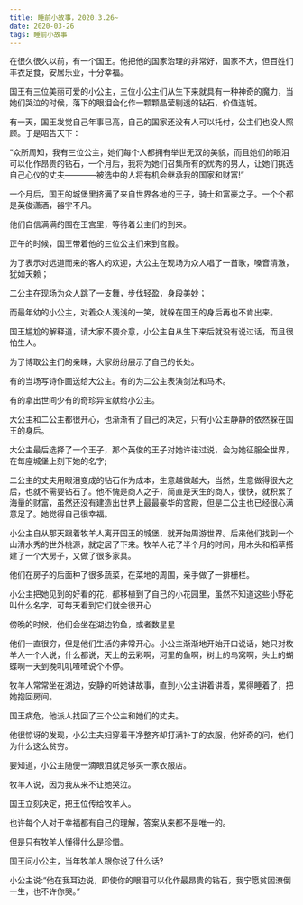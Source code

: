 ```yaml
---
title: 睡前小故事，2020.3.26~
date: 2020-03-26
tags: 睡前小故事
---
```


在很久很久以前，有一个国王。他把他的国家治理的非常好，国家不大，但百姓们丰衣足食，安居乐业，十分幸福。

国王有三位美丽可爱的小公主，三位小公主们从生下来就具有一种神奇的魔力，当她们哭泣的时候，落下的眼泪会化作一颗颗晶莹剔透的钻石，价值连城。<!-- more -->

有一天，国王发觉自己年事已高，自己的国家还没有人可以托付，公主们也没人照顾。于是昭告天下：

“众所周知，我有三位公主，她们每个人都拥有举世无双的美貌，而且她们的眼泪可以化作昂贵的钻石，一个月后，我将为她们召集所有的优秀的男人，让她们挑选自己心仪的丈夫————被选中的人将有机会继承我的国家和财富!”

一个月后，国王的城堡里挤满了来自世界各地的王子，骑士和富豪之子。一个个都是英俊潇酒，器宇不凡。

他们自信满满的围在王宫里，等待着公主们的到来。

正午的时候，国王带着他的三位公主们来到宫殿。

为了表示对远道而来的客人的欢迎，大公主在现场为众人唱了一首歌，嗓音清澈，犹如天赖；

二公主在现场为众人跳了一支舞，步伐轻盈，身段美妙；

而最年幼的小公主，对着众人浅浅的一笑，就躲在国王的身后再也不肯出来。

国王尴尬的解释道，请大家不要介意，小公主自从生下来后就没有说过话，而且很怕生人。

为了博取公主们的亲睐，大家纷纷展示了自己的长处。

有的当场写诗作画送给大公主。有的为二公主表演剑法和马术。

有的拿出世间少有的奇珍异宝献给小公主。

大公主和二公主都很开心，也渐渐有了自己的决定，只有小公主静静的依然躲在国王的身后。

大公主最后选择了一个王子，那个英俊的王子对她许诺过说，会为她征服全世界，在每座城堡上刻下她的名字;

二公主的丈夫用眼泪变成的钻石作为成本，生意越做越大，当然，生意做得很大之后，也就不需要钻石了。他不愧是商人之子，简直是天生的商人，很快，就积累了海量的财富，虽然还没有建造出世界上最最豪华的宫殿，但是二公主也已经很心满意足了。她觉得自己很幸福。

小公主自从那天跟着牧羊人离开国王的城堡，就开始周游世界。后来他们找到一个山清水秀的世外桃源，就定居了下来。牧羊人花了半个月的时间，用木头和稻草搭建了一个大房子，又做了很多家具。

他们在房子的后面种了很多蔬菜，在菜地的周围，亲手做了一排栅栏。

小公主把她见到的好看的花，都移植到了自己的小花园里，虽然不知道这些小野花叫什么名字，可每天看到它们就会很开心

傍晚的时候，他们会坐在湖边钓鱼，或者数星星

他们一直很穷，但是他们生活的非常开心。小公主渐渐地开始开口说话，她只对枚羊人一个人说，什么都说，天上的云彩啊，河里的鱼啊，树上的鸟窝啊，头上的蝴蝶啊一天到晚叽叽喳喳说个不停。

牧羊人常常坐在湖边，安静的听她讲故事，直到小公主讲着讲着，累得睡着了，把她抱回房间。

国王病危，他派人找回了三个公主和她们的丈夫。

他很惊讶的发现，小公主夫妇穿着干净整齐却打满补丁的衣服，他好奇的问，他们为什么这么贫穷。

要知道，小公主随便一滴眼泪就足够买一家衣服店。

牧羊人说，因为我从来不让她哭泣。

国王立刻决定，把王位传给牧羊人。

也许每个人对于幸福都有自己的理解，答案从来都不是唯一的。

但是只有牧羊人懂得什么是珍惜。

国王问小公主，当年牧羊人跟你说了什么话?

小公主说:“他在我耳边说，即使你的眼泪可以化作最昂贵的钻石，我宁愿贫困潦倒一生，也不许你哭。”